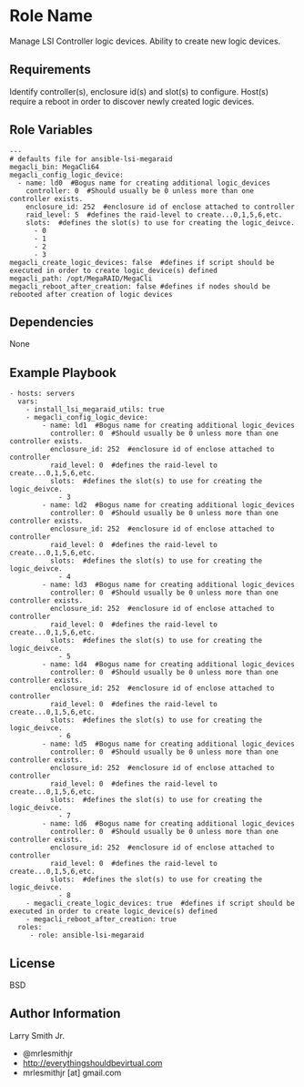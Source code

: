 Role Name
=========

Manage LSI Controller logic devices. Ability to create new logic devices.

Requirements
------------

Identify controller(s), enclosure id(s) and slot(s) to configure. Host(s) require a reboot in order to discover newly created logic devices.

Role Variables
--------------

````
---
# defaults file for ansible-lsi-megaraid
megacli_bin: MegaCli64
megacli_config_logic_device:
  - name: ld0  #Bogus name for creating additional logic_devices
    controller: 0  #Should usually be 0 unless more than one controller exists.
    enclosure_id: 252  #enclosure id of enclose attached to controller
    raid_level: 5  #defines the raid-level to create...0,1,5,6,etc.
    slots:  #defines the slot(s) to use for creating the logic_deivce.
      - 0
      - 1
      - 2
      - 3
megacli_create_logic_devices: false  #defines if script should be executed in order to create logic_device(s) defined
megacli_path: /opt/MegaRAID/MegaCli
megacli_reboot_after_creation: false #defines if nodes should be rebooted after creation of logic devices
````

Dependencies
------------

None

Example Playbook
----------------

    - hosts: servers
      vars:
        - install_lsi_megaraid_utils: true
        - megacli_config_logic_device:
            - name: ld1  #Bogus name for creating additional logic_devices
              controller: 0  #Should usually be 0 unless more than one controller exists.
              enclosure_id: 252  #enclosure id of enclose attached to controller
              raid_level: 0  #defines the raid-level to create...0,1,5,6,etc.
              slots:  #defines the slot(s) to use for creating the logic_deivce.
                - 3
            - name: ld2  #Bogus name for creating additional logic_devices
              controller: 0  #Should usually be 0 unless more than one controller exists.
              enclosure_id: 252  #enclosure id of enclose attached to controller
              raid_level: 0  #defines the raid-level to create...0,1,5,6,etc.
              slots:  #defines the slot(s) to use for creating the logic_deivce.
                - 4
            - name: ld3  #Bogus name for creating additional logic_devices
              controller: 0  #Should usually be 0 unless more than one controller exists.
              enclosure_id: 252  #enclosure id of enclose attached to controller
              raid_level: 0  #defines the raid-level to create...0,1,5,6,etc.
              slots:  #defines the slot(s) to use for creating the logic_deivce.
                - 5
            - name: ld4  #Bogus name for creating additional logic_devices
              controller: 0  #Should usually be 0 unless more than one controller exists.
              enclosure_id: 252  #enclosure id of enclose attached to controller
              raid_level: 0  #defines the raid-level to create...0,1,5,6,etc.
              slots:  #defines the slot(s) to use for creating the logic_deivce.
                - 6
            - name: ld5  #Bogus name for creating additional logic_devices
              controller: 0  #Should usually be 0 unless more than one controller exists.
              enclosure_id: 252  #enclosure id of enclose attached to controller
              raid_level: 0  #defines the raid-level to create...0,1,5,6,etc.
              slots:  #defines the slot(s) to use for creating the logic_deivce.
                - 7
            - name: ld6  #Bogus name for creating additional logic_devices
              controller: 0  #Should usually be 0 unless more than one controller exists.
              enclosure_id: 252  #enclosure id of enclose attached to controller
              raid_level: 0  #defines the raid-level to create...0,1,5,6,etc.
              slots:  #defines the slot(s) to use for creating the logic_deivce.
                - 8
        - megacli_create_logic_devices: true  #defines if script should be executed in order to create logic_device(s) defined
        - megacli_reboot_after_creation: true
      roles:
         - role: ansible-lsi-megaraid

License
-------

BSD

Author Information
------------------

Larry Smith Jr.
- @mrlesmithjr
- http://everythingshouldbevirtual.com
- mrlesmithjr [at] gmail.com
